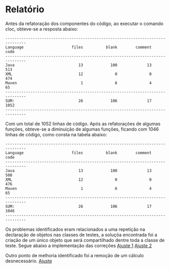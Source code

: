 # Relatório

Antes da refatoração dos componentes do código, ao executar o comando cloc, obteve-se a resposta abaixo:

```
-------------------------------------------------------------------------------
Language                     files          blank        comment           code
-------------------------------------------------------------------------------
Java                            13            100             13            513
XML                             12              0              0            474
Maven                            1              6              4             65
-------------------------------------------------------------------------------
SUM:                            26            106             17           1052
-------------------------------------------------------------------------------
```

Com um total de 1052 linhas de código. Após as refatorações de algumas funções, obteve-se a diminuição de algumas funções, ficando com 1046 linhas de código, como consta na tabela abaixo:

```
-------------------------------------------------------------------------------
Language                     files          blank        comment           code
-------------------------------------------------------------------------------
Java                            13            100             13            508
XML                             12              0              0            476
Maven                            1              6              4             65
-------------------------------------------------------------------------------
SUM:                            26            106             17           1046
-------------------------------------------------------------------------------
```

Os problemas identificados eram relacionados a uma repetição na declaração de objetos nas classes de testes, a soluçõa encontrada foi a criação de um único objeto que será compartilhado dentre toda a classe de teste.
Segue abaixo a implementação das correções
[Ajuste 1](https://github.com/brunoricardosecco/arquitetura-software/commit/d4c0dc784a681093183b2d13892a1e153e679282)
[Ajuste 2](https://github.com/brunoricardosecco/arquitetura-software/commit/f8fddc3de38fcabdf2e278da272df739f6aa1107)

Outro ponto de melhoria identificado foi a remoção de um cálculo desnecessário.
[Ajuste](https://github.com/brunoricardosecco/arquitetura-software/commit/ac8f176b860022f65b791559f10dbf9383ecac17)
